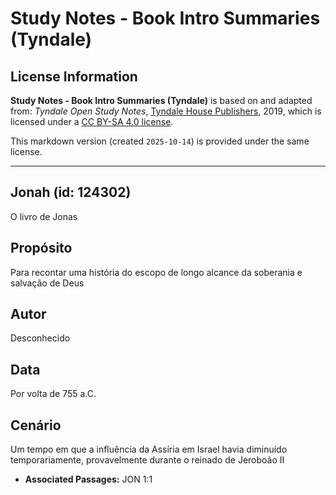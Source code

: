 # Study Notes - Book Intro Summaries (Tyndale)

## License Information

**Study Notes - Book Intro Summaries (Tyndale)** is based on and adapted from: _Tyndale Open Study Notes_, [Tyndale House Publishers](https://tyndaleopenresources.com/), 2019, which is licensed under a [CC BY-SA 4.0 license](https://creativecommons.org/licenses/by-sa/4.0/legalcode.en).

This markdown version (created `2025-10-14`) is provided under the same license.



--------------------------------

## Jonah (id: 124302)

O livro de Jonas

Propósito
---------

Para recontar uma história do escopo de longo alcance da soberania e salvação de Deus

Autor
-----

Desconhecido

Data
----

Por volta de 755 a.C.

Cenário
-------

Um tempo em que a influência da Assíria em Israel havia diminuído temporariamente, provavelmente durante o reinado de Jeroboão II

* **Associated Passages:** JON 1:1

